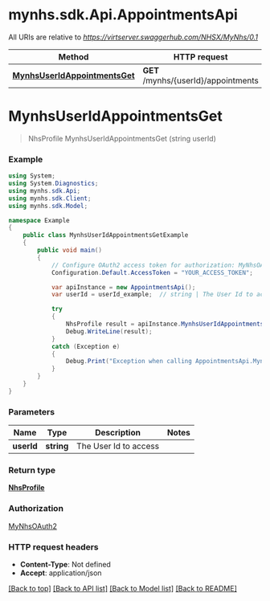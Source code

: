 # mynhs.sdk.Api.AppointmentsApi

All URIs are relative to *https://virtserver.swaggerhub.com/NHSX/MyNhs/0.1*

Method | HTTP request | Description
------------- | ------------- | -------------
[**MynhsUserIdAppointmentsGet**](AppointmentsApi.md#mynhsuseridappointmentsget) | **GET** /mynhs/{userId}/appointments | 

<a name="mynhsuseridappointmentsget"></a>
# **MynhsUserIdAppointmentsGet**
> NhsProfile MynhsUserIdAppointmentsGet (string userId)



### Example
```csharp
using System;
using System.Diagnostics;
using mynhs.sdk.Api;
using mynhs.sdk.Client;
using mynhs.sdk.Model;

namespace Example
{
    public class MynhsUserIdAppointmentsGetExample
    {
        public void main()
        {
            // Configure OAuth2 access token for authorization: MyNhsOAuth2
            Configuration.Default.AccessToken = "YOUR_ACCESS_TOKEN";

            var apiInstance = new AppointmentsApi();
            var userId = userId_example;  // string | The User Id to access

            try
            {
                NhsProfile result = apiInstance.MynhsUserIdAppointmentsGet(userId);
                Debug.WriteLine(result);
            }
            catch (Exception e)
            {
                Debug.Print("Exception when calling AppointmentsApi.MynhsUserIdAppointmentsGet: " + e.Message );
            }
        }
    }
}
```

### Parameters

Name | Type | Description  | Notes
------------- | ------------- | ------------- | -------------
 **userId** | **string**| The User Id to access | 

### Return type

[**NhsProfile**](NhsProfile.md)

### Authorization

[MyNhsOAuth2](../README.md#MyNhsOAuth2)

### HTTP request headers

 - **Content-Type**: Not defined
 - **Accept**: application/json

[[Back to top]](#) [[Back to API list]](../README.md#documentation-for-api-endpoints) [[Back to Model list]](../README.md#documentation-for-models) [[Back to README]](../README.md)
